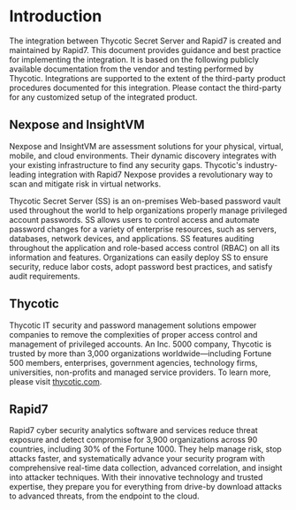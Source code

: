 [title]: # (Rapid7)
[tags]: # (introduction)
[priority]: # (1)
# Introduction

The integration between Thycotic Secret Server and Rapid7 is created and maintained by Rapid7. This document provides guidance and best practice for implementing the integration. It is based on the following publicly available documentation from the vendor and testing performed by Thycotic. Integrations are supported to the extent of the third-party product procedures documented for this integration. Please contact the third-party for any customized setup of the integrated product.

Nexpose and InsightVM
---------------------

Nexpose and InsightVM are assessment solutions for your physical, virtual,
mobile, and cloud environments. Their dynamic discovery integrates with your
existing infrastructure to find any security gaps. Thycotic's industry-leading
integration with Rapid7 Nexpose provides a revolutionary way to scan and
mitigate risk in virtual networks.

Thycotic Secret Server (SS) is an on-premises Web-based password vault used
throughout the world to help organizations properly manage privileged account
passwords. SS allows users to control access and automate password changes for a
variety of enterprise resources, such as servers, databases, network devices,
and applications. SS features auditing throughout the application and role-based
access control (RBAC) on all its information and features. Organizations can
easily deploy SS to ensure security, reduce labor costs, adopt password best
practices, and satisfy audit requirements.

Thycotic
--------

Thycotic IT security and password management solutions empower companies to
remove the complexities of proper access control and management of privileged
accounts. An Inc. 5000 company, Thycotic is trusted by more than 3,000
organizations worldwide—including Fortune 500 members, enterprises, government
agencies, technology firms, universities, non-profits and managed service
providers. To learn more, please visit [thycotic.com](http://www.thycotic.com/).

Rapid7
------

Rapid7 cyber security analytics software and services reduce threat exposure and
detect compromise for 3,900 organizations across 90 countries, including 30% of
the Fortune 1000. They help manage risk, stop attacks faster, and systematically
advance your security program with comprehensive real-time data collection,
advanced correlation, and insight into attacker techniques. With their
innovative technology and trusted expertise, they prepare you for everything
from drive-by download attacks to advanced threats, from the endpoint to the
cloud.